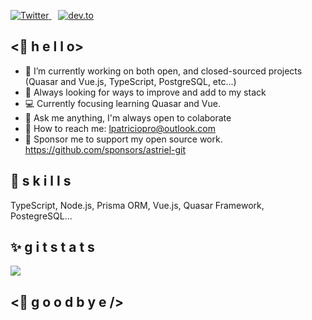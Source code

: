 
<p>
  <a href="https://twitter.com/astriel_x">
    <img src="https://img.shields.io/twitter/follow/Mayur06322144?label=Follow%20%40Mayur06322144&style=social" alt="Twitter">
  </a>&ensp;
  <a href="https://dev.to/mayur091193">
    <img src="https://img.shields.io/badge/dev.to-Follow-lightgrey?style=social&logo=dev.to" alt="dev.to">
  </a>
</p>

## <🌴 h e l l o>
- 🤖 I’m currently working on both open, and closed-sourced projects (Quasar and Vue.js, TypeScript, PostgreSQL, etc...)
- 🌱 Always looking for ways to improve and add to my stack
- 💻  Currently focusing learning Quasar and Vue.
- 🐸 Ask me anything, I'm always open to colaborate
- 📨 How to reach me: lpatriciopro@outlook.com
- 💖 Sponsor me to support my open source work. https://github.com/sponsors/astriel-git

## 💎 s k i l l s 
TypeScript, Node.js, Prisma ORM, Vue.js, Quasar Framework, PostegreSQL...

## ✨ g i t s t a t s
<img src="https://github-readme-stats.vercel.app/api/top-langs/?username=astriel-git&layout=compact" />


## <🌴 g o o d b y e />


<!---
astriel-git/astriel-git is a ✨ special ✨ repository because its `README.md` (this file) appears on your GitHub profile.
You can click the Preview link to take a look at your changes.
--->

